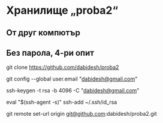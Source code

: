 # Хранилище „proba2“

## От друг компютър

## Без парола, 4-ри опит

git clone https://github.com/dabidesh/proba2

git config --global user.email "dabidesh@gmail.com"


ssh-keygen -t rsa -b 4096 -C "dabidesh@gmail.com"

eval "$(ssh-agent -s)"
ssh-add ~/.ssh/id_rsa

git remote set-url origin git@github.com:dabidesh/proba2.git
